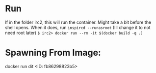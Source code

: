 # Run
If in the folder irc2, this will run the container.
Might take a bit before the shell opens. When it does, run ``inspircd --runasroot`` (Ill change it to not need root later)
``$ irc2> docker run --rm -it $(docker build -q .)``

# Spawning From Image:
docker run dit <ID: fb86298823b5>